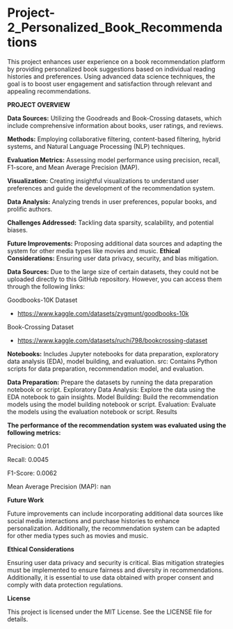 
# Project-2_Personalized_Book_Recommendations 
This project enhances user experience on a book recommendation platform by providing personalized book suggestions based on individual reading histories and preferences. Using advanced data science techniques, the goal is to boost user engagement and satisfaction through relevant and appealing recommendations.

**PROJECT OVERVIEW**


**Data Sources:** Utilizing the Goodreads and Book-Crossing datasets, which include comprehensive information about books, user ratings, and reviews.

**Methods:** Employing collaborative filtering, content-based filtering, hybrid systems, and Natural Language Processing (NLP) techniques.

**Evaluation Metrics:** Assessing model performance using precision, recall, F1-score, and Mean Average Precision (MAP).

**Visualization:** Creating insightful visualizations to understand user preferences and guide the development of the recommendation system.

**Data Analysis:** Analyzing trends in user preferences, popular books, and prolific authors.

**Challenges Addressed:** Tackling data sparsity, scalability, and potential biases.

**Future Improvements:** Proposing additional data sources and adapting the system for other media types like movies and music.
**Ethical Considerations:** Ensuring user data privacy, security, and bias mitigation.

**Data Sources:** Due to the large size of certain datasets, they could not be uploaded directly to this GitHub repository. However, you can access them through the following links:

Goodbooks-10K Dataset
- https://www.kaggle.com/datasets/zygmunt/goodbooks-10k

Book-Crossing Dataset
- https://www.kaggle.com/datasets/ruchi798/bookcrossing-dataset


**Notebooks:** Includes Jupyter notebooks for data preparation, exploratory data analysis (EDA), model building, and evaluation.
src: Contains Python scripts for data preparation, recommendation model, and evaluation.


**Data Preparation:** Prepare the datasets by running the data preparation notebook or script.
Exploratory Data Analysis: Explore the data using the EDA notebook to gain insights.
Model Building: Build the recommendation models using the model building notebook or script.
Evaluation: Evaluate the models using the evaluation notebook or script.
Results

**The performance of the recommendation system was evaluated using the following metrics:**

Precision: 0.01

Recall: 0.0045

F1-Score: 0.0062

Mean Average Precision (MAP): nan

**Future Work**

Future improvements can include incorporating additional data sources like social media interactions and purchase histories to enhance personalization. Additionally, the recommendation system can be adapted for other media types such as movies and music.

**Ethical Considerations**

Ensuring user data privacy and security is critical. Bias mitigation strategies must be implemented to ensure fairness and diversity in recommendations. Additionally, it is essential to use data obtained with proper consent and comply with data protection regulations.

**License**

This project is licensed under the MIT License. See the LICENSE file for details.

